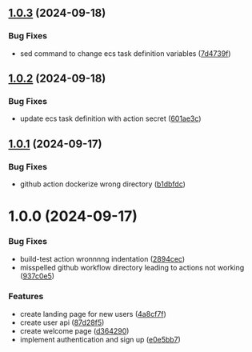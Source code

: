 ## [1.0.3](https://github.com/Wilfreno/chatup/compare/v1.0.2...v1.0.3) (2024-09-18)


### Bug Fixes

* sed command to change ecs task definition variables ([7d4739f](https://github.com/Wilfreno/chatup/commit/7d4739f78935216a9e43ac8ac38b0e32fa16a7cc))

## [1.0.2](https://github.com/Wilfreno/chatup/compare/v1.0.1...v1.0.2) (2024-09-18)


### Bug Fixes

* update ecs task definition with action secret ([601ae3c](https://github.com/Wilfreno/chatup/commit/601ae3caefcd8b4cb32091dbf54943a39511a307))

## [1.0.1](https://github.com/Wilfreno/chatup/compare/v1.0.0...v1.0.1) (2024-09-17)


### Bug Fixes

* github action dockerize wrong directory ([b1dbfdc](https://github.com/Wilfreno/chatup/commit/b1dbfdc3c2b18f0ddd74262dc7943ef514cd9778))

# 1.0.0 (2024-09-17)


### Bug Fixes

* build-test action wronnnng indentation ([2894cec](https://github.com/Wilfreno/chatup/commit/2894cec32fbf6580f0413a0e75c041a3b138e761))
* misspelled github workflow directory leading to actions not working ([937c0e5](https://github.com/Wilfreno/chatup/commit/937c0e5390deb4b8227574351e2bab1717a1d3c5))


### Features

* create landing page for new users ([4a8cf7f](https://github.com/Wilfreno/chatup/commit/4a8cf7fc33df8b3ce4ac66e4075ebdab7747f0f6))
* create user api ([87d28f5](https://github.com/Wilfreno/chatup/commit/87d28f512e839d13b86be6aac0a3ae9fd353d0bc))
* create welcome page ([d364290](https://github.com/Wilfreno/chatup/commit/d364290fdf0d6540eb721296de24b15977e5a188))
* implement authentication and sign up ([e0e5bb7](https://github.com/Wilfreno/chatup/commit/e0e5bb7809022e060725aaf9e93d7fc5e1b34214))
